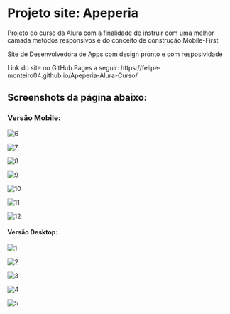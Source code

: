 <h1>Projeto site: Apeperia</h1>
<p>Projeto do curso da Alura com a finalidade de instruir com uma melhor camada metódos responsivos e do conceito de construção Mobile-First</p>
<p>Site de Desenvolvedora de Apps com design pronto e com resposividade</p>
<p>Link do site no GitHub Pages a seguir: https://felipe-monteiro04.github.io/Apeperia-Alura-Curso/</p>
<h2>Screenshots da página abaixo: </h2>


<h3>Versão Mobile: </h3>

![6](https://user-images.githubusercontent.com/112021178/200943066-6024f032-d58e-48bd-8fd2-974c1ac6f76f.jpg)

![7](https://user-images.githubusercontent.com/112021178/200943032-1c83be16-51a7-4d75-babc-eebbb6b6a8d0.jpg)

![8](https://user-images.githubusercontent.com/112021178/200943034-c34b6151-5c35-40ba-82f1-683bf1cb4991.jpg)

![9](https://user-images.githubusercontent.com/112021178/200943037-f8dc6d31-e38a-49e4-aae9-b75acc808b80.jpg)

![10](https://user-images.githubusercontent.com/112021178/200943039-e116eed3-2b1b-495d-a97d-fb8d90942e80.jpg)

![11](https://user-images.githubusercontent.com/112021178/200943042-dd2b6243-ac95-40a4-a0ed-0a4accc13536.jpg)

![12](https://user-images.githubusercontent.com/112021178/200943046-4cc3b4b3-965c-47d8-a862-444b6e0a780a.jpg)


<h4>Versão Desktop: </h4>

![1](https://user-images.githubusercontent.com/112021178/200943050-28920186-7c3a-4ea4-ba9a-a83319fcd0ae.jpg)

![2](https://user-images.githubusercontent.com/112021178/200943052-3e1c2633-38a3-4bd6-83f1-e2b1e2ad34f4.jpg)

![3](https://user-images.githubusercontent.com/112021178/200943056-8948cf07-2ece-4e9d-ade5-d406a00941c4.jpg)

![4](https://user-images.githubusercontent.com/112021178/200943060-553f1e89-d8aa-477e-bba3-5515b156fe94.jpg)

![5](https://user-images.githubusercontent.com/112021178/200943065-4b42574e-df29-4582-a908-8f6aa0715d6f.jpg)
